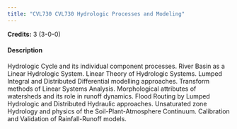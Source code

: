 ```yaml
---
title: "CVL730 CVL730 Hydrologic Processes and Modeling"
---
```

**Credits:** 3 (3-0-0)

#### Description
Hydrologic Cycle and its individual component processes. River Basin as a Linear Hydrologic System. Linear Theory of Hydrologic Systems. Lumped Integral and Distributed Differential modelling approaches. Transform methods of Linear Systems Analysis. Morphological attributes of watersheds and its role in runoff dynamics. Flood Routing by Lumped Hydrologic and Distributed Hydraulic approaches. Unsaturated zone Hydrology and physics of the Soil-Plant-Atmosphere Continuum. Calibration and Validation of Rainfall-Runoff models.